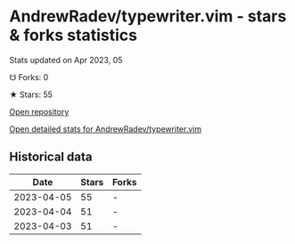 # AndrewRadev/typewriter.vim - stars & forks statistics

Stats updated on Apr 2023, 05

☋ Forks: 0

★ Stars: 55

[Open repository](https://github.com/AndrewRadev/typewriter.vim)

[Open detailed stats for AndrewRadev/typewriter.vim](https://reviewgithub.com/rep/AndrewRadev/typewriter.vim)

## Historical data
| Date | Stars | Forks |
|------|-------|-------|
| 2023-04-05 | 55 | - | 
| 2023-04-04 | 51 | - | 
| 2023-04-03 | 51 | - | 

